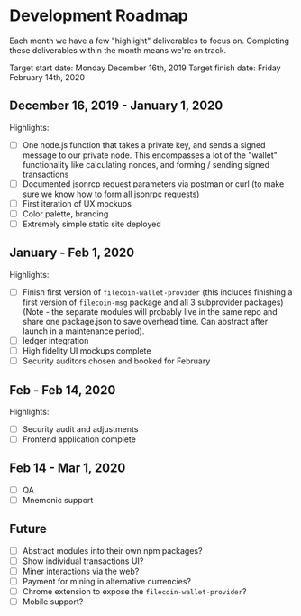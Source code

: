 # Development Roadmap

Each month we have a few "highlight" deliverables to focus on. Completing these deliverables within the month means we're on track.

Target start date: Monday December 16th, 2019
Target finish date: Friday February 14th, 2020

## December 16, 2019 - January 1, 2020

Highlights:
- [ ] One node.js function that takes a private key, and sends a signed message to our private node. This encompasses a lot of the "wallet" functionality like calculating nonces, and forming / sending signed transactions
- [ ] Documented jsonrcp request parameters via postman or curl (to make sure we know how to form all jsonrpc requests)
- [ ] First iteration of UX mockups
- [ ] Color palette, branding
- [ ] Extremely simple static site deployed

## January - Feb 1, 2020

Highlights:
- [ ] Finish first version of `filecoin-wallet-provider` (this includes finishing a first version of `filecoin-msg` package and all 3 subprovider packages) (Note - the separate modules will probably live in the same repo and share one package.json to save overhead time. Can abstract after launch in a maintenance period).
- [ ] ledger integration
- [ ] High fidelity UI mockups complete
- [ ] Security auditors chosen and booked for February

## Feb - Feb 14, 2020

Highlights:
- [ ] Security audit and adjustments
- [ ] Frontend application complete

## Feb 14 - Mar 1, 2020
- [ ] QA
- [ ] Mnemonic support

## Future
- [ ] Abstract modules into their own npm packages?
- [ ] Show individual transactions UI?
- [ ] Miner interactions via the web?
- [ ] Payment for mining in alternative currencies?
- [ ] Chrome extension to expose the `filecoin-wallet-provider`?
- [ ] Mobile support?

